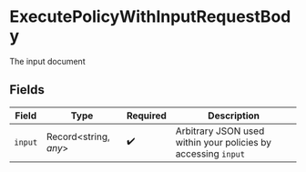 # ExecutePolicyWithInputRequestBody

The input document


## Fields

| Field                                                         | Type                                                          | Required                                                      | Description                                                   |
| ------------------------------------------------------------- | ------------------------------------------------------------- | ------------------------------------------------------------- | ------------------------------------------------------------- |
| `input`                                                       | Record<string, *any*>                                         | :heavy_check_mark:                                            | Arbitrary JSON used within your policies by accessing `input` |
